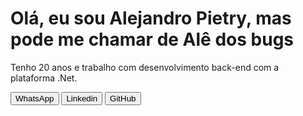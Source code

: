 <!DOCTYPE html>
<html lang="en">
<head>
    <meta charset="UTF-8">
    <meta http-equiv="X-UA-Compatible" content="IE=edge">
    <meta name="viewport" content="width=device-width, initial-scale=1.0">
    <title>Document</title>
    <link rel="stylesheet" href="https://cdn.jsdelivr.net/npm/bulma@0.9.2/css/bulma.min.css">
    <link rel="stylesheet" href="https://cdnjs.cloudflare.com/ajax/libs/font-awesome/5.15.3/css/all.min.css">
</head>
<body>
    <div class="container">
        <h1>Olá, eu sou Alejandro Pietry, mas pode me chamar de Alê dos bugs</h1>
        <p>Tenho 20 anos e trabalho com desenvolvimento back-end com a plataforma .Net.</p>
        <div class="buttons">
            <button class="button is-success is-rounded" onclick="window.open('https://api.whatsapp.com/send?phone=5591991367966&text=Ol%C3%A1%20Alejandro!')">
                <span class="icon">
                    <i class="fab fa-whatsapp"></i>
                </span>
                <span>
                    WhatsApp
                </span>
            </button>
            <button class="button is-info is-rounded" onclick="window.open('https://www.linkedin.com/in/alejandro-pietry-5383a3175/')">
                <span class="icon">
                    <i class="fab fa-linkedin"></i>
                </span>
                <span>
                    Linkedin
                </span>
            </button>
            <button class="button is-rounded" onclick="window.open('https://github.com/AlejandroPietry')">
                <span class="icon">
                    <i class="fab fa-github"></i>
                </span>
                <span>
                    GitHub
                </span>
            </button>
        </div>
    </div>
    
</body>
</html>
